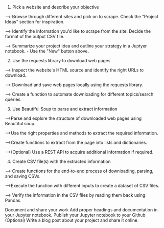 1. Pick a website and describe your objective

--> Browse through different sites and pick on to scrape. Check the "Project Ideas" section for inspiration.

--> Identify the information you'd like to scrape from the site. Decide the format of the output CSV file.

--> Summarize your project idea and outline your strategy in a Juptyer notebook. - Use the "New" button above.

2. Use the requests library to download web pages

--> Inspect the website's HTML source and identify the right URLs to download.

--> Download and save web pages locally using the requests library.


--> Create a function to automate downloading for different topics/search queries.

3. Use Beautiful Soup to parse and extract information

-->Parse and explore the structure of downloaded web pages using Beautiful soup.

-->Use the right properties and methods to extract the required information.

-->Create functions to extract from the page into lists and dictionaries.

-->(Optional) Use a REST API to acquire additional information if required.

4. Create CSV file(s) with the extracted information

--> Create functions for the end-to-end process of downloading, parsing, and saving CSVs.

-->Execute the function with different inputs to create a dataset of CSV files.

--> Verify the information in the CSV files by reading them back using Pandas.

Document and share your work
Add proper headings and documentation in your Jupyter notebook.
Publish your Jupyter notebook to your Github (Optional) Write a blog post about your project and share it online.
